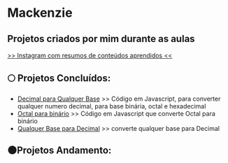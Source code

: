 # Mackenzie
## Projetos criados por mim durante as aulas 
<a href="https://www.instagram.com/trazumcafe/"> >> Instagram com resumos de conteúdos aprendidos << </a>

## :full_moon: Projetos Concluídos:
* [Decimal para Qualquer Base](https://github.com/evelopes/Mackenzie/blob/main/decimalParaQualquerBase.js) >> Código em Javascript, para converter qualquer numero decimal, para base binária, octal e hexadecimal
* [Octal para binário](https://github.com/evelopes/Mackenzie/blob/main/octalParaBinario.js) >> Código em Javascript que converte Octal para binário
* [Qualquer Base para Decimal](https://github.com/evelopes/Mackenzie/blob/main/qualquerBaseParaDecimal.js)  >> converte qualquer base para Decimal

## :new_moon:Projetos Andamento:

